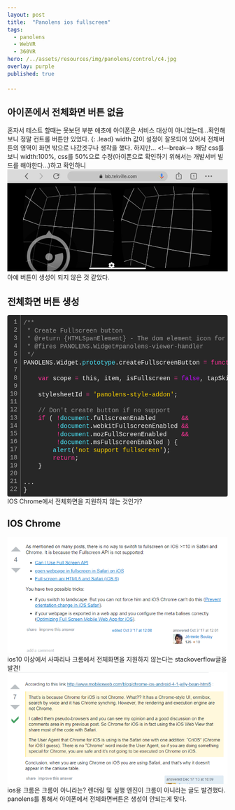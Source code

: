```yaml
---
layout: post
title:  "Panolens ios fullscreen"
tags:
  - panolens
  - WebVR
  - 360VR
hero: /../assets/resources/img/panolens/control/c4.jpg
overlay: purple
published: true

---
```

## 아이폰에서 전체화면 버튼 없음 
혼자서 테스트 할때는 못보던 부분 애초에 아이폰은 서비스 대상이 아니었는데...확인해보니 정말 컨트롤 버튼만 있었다. 
{: .lead}
width 값이 설정이 잘못되어 있어서 전체버튼의 영역이 화면 밖으로 나갔겟구나 생각을 했다. 하지만...
<!–-break-–>
해당 css를 보니 width:100%, css를 50%으로 수정(아이폰으로 확인하기 위해서는 개발서버 빌드를 해야한다...)하고 확인하니
<img src='/../assets/resources/img/panolens/control/c4.jpg' alt='c4'>
아예 버튼이 생성이 되지 않은 것 같았다. 

## 전체화면 버튼 생성
<div class="colorscripter-code" style="color:#f0f0f0; font-family:Consolas, 'Liberation Mono', Menlo, Courier, monospace !important; position:relative !important; overflow:auto"><table class="colorscripter-code-table" style="margin:0; padding:0; border:none; background-color:#272727; border-radius:4px;" cellspacing="0" cellpadding="0"><tr><td style="padding:6px; border-right:2px solid #4f4f4f"><div style="margin:0; padding:0; word-break:normal; text-align:right; color:#aaa; font-family:Consolas, 'Liberation Mono', Menlo, Courier, monospace !important; line-height:130%"><div style="line-height:130%">1</div><div style="line-height:130%">2</div><div style="line-height:130%">3</div><div style="line-height:130%">4</div><div style="line-height:130%">5</div><div style="line-height:130%">6</div><div style="line-height:130%">7</div><div style="line-height:130%">8</div><div style="line-height:130%">9</div><div style="line-height:130%">10</div><div style="line-height:130%">11</div><div style="line-height:130%">12</div><div style="line-height:130%">13</div><div style="line-height:130%">14</div><div style="line-height:130%">15</div><div style="line-height:130%">16</div><div style="line-height:130%">17</div><div style="line-height:130%">18</div><div style="line-height:130%">19</div><div style="line-height:130%">20</div><div style="line-height:130%">21</div><div style="line-height:130%">22</div></div></td><td style="padding:6px 0"><div style="margin:0; padding:0; color:#f0f0f0; font-family:Consolas, 'Liberation Mono', Menlo, Courier, monospace !important; line-height:130%"><div style="padding:0 6px; white-space:pre; line-height:130%"><span style="color:#999999">/**</span></div><div style="padding:0 6px; white-space:pre; line-height:130%"><span style="color:#999999">&nbsp;*&nbsp;Create&nbsp;Fullscreen&nbsp;button</span></div><div style="padding:0 6px; white-space:pre; line-height:130%"><span style="color:#999999">&nbsp;*&nbsp;@return&nbsp;{HTMLSpanElement}&nbsp;-&nbsp;The&nbsp;dom&nbsp;element&nbsp;icon&nbsp;for&nbsp;fullscreen</span></div><div style="padding:0 6px; white-space:pre; line-height:130%"><span style="color:#999999">&nbsp;*&nbsp;@fires&nbsp;PANOLENS.Widget#panolens-viewer-handler</span></div><div style="padding:0 6px; white-space:pre; line-height:130%"><span style="color:#999999">&nbsp;*/</span></div><div style="padding:0 6px; white-space:pre; line-height:130%">PANOLENS.Widget.<span style="color:#4be6fa">prototype</span>.createFullscreenButton&nbsp;<span style="color:#0086b3"></span><span style="color:#ff3399">=</span>&nbsp;<span style="color:#ff3399">function</span>&nbsp;()&nbsp;{</div><div style="padding:0 6px; white-space:pre; line-height:130%">&nbsp;</div><div style="padding:0 6px; white-space:pre; line-height:130%">&nbsp;&nbsp;&nbsp;&nbsp;<span style="color:#ff3399">var</span>&nbsp;scope&nbsp;<span style="color:#0086b3"></span><span style="color:#ff3399">=</span>&nbsp;this,&nbsp;item,&nbsp;isFullscreen&nbsp;<span style="color:#0086b3"></span><span style="color:#ff3399">=</span>&nbsp;<span style="color:#c10aff">false</span>,&nbsp;tapSkipped&nbsp;<span style="color:#0086b3"></span><span style="color:#ff3399">=</span>&nbsp;<span style="color:#c10aff">true</span>,&nbsp;stylesheetId;</div><div style="padding:0 6px; white-space:pre; line-height:130%">&nbsp;</div><div style="padding:0 6px; white-space:pre; line-height:130%">&nbsp;&nbsp;&nbsp;&nbsp;stylesheetId&nbsp;<span style="color:#0086b3"></span><span style="color:#ff3399">=</span>&nbsp;<span style="color:#ffd500">'panolens-style-addon'</span>;</div><div style="padding:0 6px; white-space:pre; line-height:130%">&nbsp;</div><div style="padding:0 6px; white-space:pre; line-height:130%">&nbsp;&nbsp;&nbsp;&nbsp;<span style="color:#999999">//&nbsp;Don't&nbsp;create&nbsp;button&nbsp;if&nbsp;no&nbsp;support</span></div><div style="padding:0 6px; white-space:pre; line-height:130%">&nbsp;&nbsp;&nbsp;&nbsp;<span style="color:#ff3399">if</span>&nbsp;(&nbsp;<span style="color:#0086b3"></span><span style="color:#ff3399">!</span><span style="color:#4be6fa">document</span>.fullscreenEnabled&nbsp;&nbsp;&nbsp;&nbsp;&nbsp;&nbsp;&nbsp;<span style="color:#0086b3"></span><span style="color:#ff3399">&amp;</span><span style="color:#0086b3"></span><span style="color:#ff3399">&amp;</span>&nbsp;</div><div style="padding:0 6px; white-space:pre; line-height:130%">&nbsp;&nbsp;&nbsp;&nbsp;&nbsp;&nbsp;&nbsp;&nbsp;&nbsp;<span style="color:#0086b3"></span><span style="color:#ff3399">!</span><span style="color:#4be6fa">document</span>.webkitFullscreenEnabled&nbsp;<span style="color:#0086b3"></span><span style="color:#ff3399">&amp;</span><span style="color:#0086b3"></span><span style="color:#ff3399">&amp;</span></div><div style="padding:0 6px; white-space:pre; line-height:130%">&nbsp;&nbsp;&nbsp;&nbsp;&nbsp;&nbsp;&nbsp;&nbsp;&nbsp;<span style="color:#0086b3"></span><span style="color:#ff3399">!</span><span style="color:#4be6fa">document</span>.mozFullScreenEnabled&nbsp;&nbsp;&nbsp;&nbsp;<span style="color:#0086b3"></span><span style="color:#ff3399">&amp;</span><span style="color:#0086b3"></span><span style="color:#ff3399">&amp;</span></div><div style="padding:0 6px; white-space:pre; line-height:130%">&nbsp;&nbsp;&nbsp;&nbsp;&nbsp;&nbsp;&nbsp;&nbsp;&nbsp;<span style="color:#0086b3"></span><span style="color:#ff3399">!</span><span style="color:#4be6fa">document</span>.msFullscreenEnabled&nbsp;)&nbsp;{</div><div style="padding:0 6px; white-space:pre; line-height:130%">&nbsp;&nbsp;&nbsp;&nbsp;&nbsp;&nbsp;&nbsp;&nbsp;<span style="color:#4be6fa">alert</span>(<span style="color:#ffd500">'not&nbsp;support&nbsp;fullscreen'</span>);</div><div style="padding:0 6px; white-space:pre; line-height:130%">&nbsp;&nbsp;&nbsp;&nbsp;&nbsp;&nbsp;&nbsp;&nbsp;<span style="color:#ff3399">return</span>;</div><div style="padding:0 6px; white-space:pre; line-height:130%">&nbsp;&nbsp;&nbsp;&nbsp;}</div><div style="padding:0 6px; white-space:pre; line-height:130%">&nbsp;</div><div style="padding:0 6px; white-space:pre; line-height:130%">...</div><div style="padding:0 6px; white-space:pre; line-height:130%">}</div></div><div style="text-align:right; margin-top:-13px; margin-right:5px; font-size:9px; font-style:italic"><a href="http://colorscripter.com/info#e" target="_blank" style="color:#4f4f4f; text-decoration:none">Colored by Color Scripter</a></div></td><td style="vertical-align:bottom; padding:0 2px 4px 0"><a href="http://colorscripter.com/info#e" target="_blank" style="text-decoration:none; color:white"><span style="font-size:9px; word-break:normal; background-color:#4f4f4f; color:white; border-radius:10px; padding:1px">cs</span></a></td></tr></table></div>
IOS Chrome에서 전체화면을 지원하지 않는 것인가?

## IOS Chrome
<a href='https://stackoverflow.com/questions/43024394/ios10-fullscreen-safari-javascript'><img src='/../assets/resources/img/panolens/control/notSupportIos.png' alt='c5'></a>
ios10 이상에서 사파리나 크롬에서 전체화면을 지원하지 않는다는 stackoverflow글을 발견!
<a href='https://stackoverflow.com/questions/20602467/fullscreen-api-not-working-on-chrome-ios'>
<img src='/../assets/resources/img/panolens/control/notSupportIos2.png' alt='c6'></a>
ios용 크롬은 크롬이 아니라는? 렌더링 및 실행 엔진이 크롬이 아니라는 글도 발견했다. panolens를 통해서 아이폰에서 전체화면버튼은 생성이 안되는게 맞다. 



